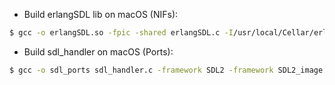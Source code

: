 - Build erlangSDL lib on macOS (NIFs):
```sh
$ gcc -o erlangSDL.so -fpic -shared erlangSDL.c -I/usr/local/Cellar/erlang/20.3.1/lib/erlang/usr/include/ -flat_namespace -undefined suppress -I/Library/Frameworks/SDL2.framework/Versions/A/Headers -framework SDL2 -framework SDL2_image
```
- Build sdl_handler on macOS (Ports):
```sh
$ gcc -o sdl_ports sdl_handler.c -framework SDL2 -framework SDL2_image
```
